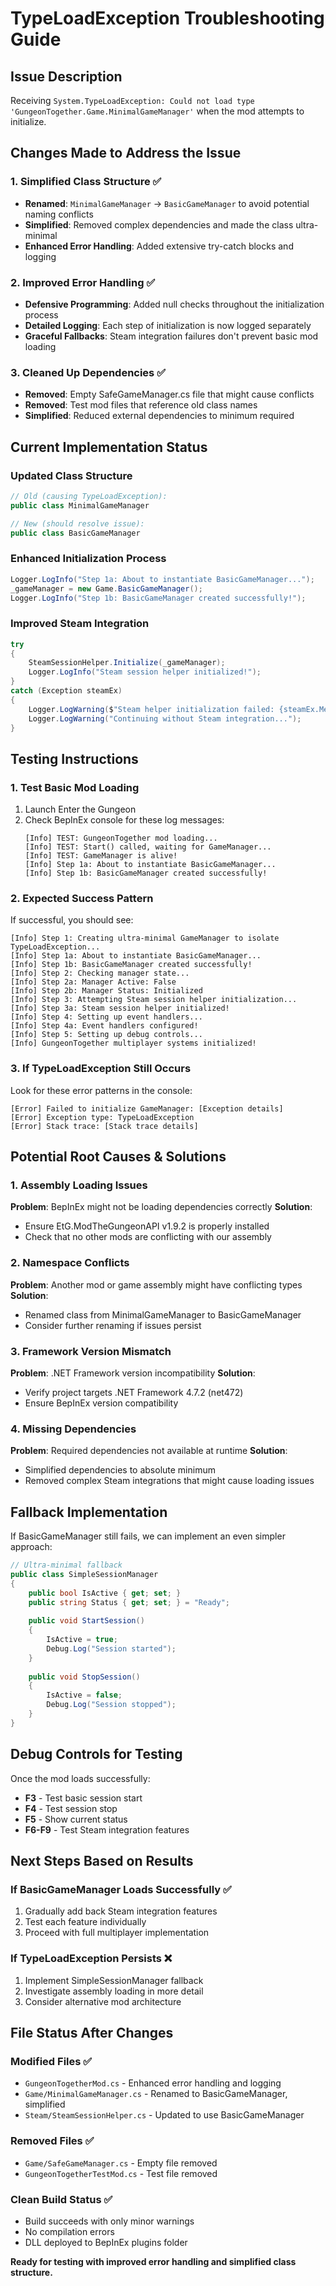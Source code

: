 # TypeLoadException Troubleshooting Guide

## Issue Description
Receiving `System.TypeLoadException: Could not load type 'GungeonTogether.Game.MinimalGameManager'` when the mod attempts to initialize.

## Changes Made to Address the Issue

### 1. Simplified Class Structure ✅
- **Renamed**: `MinimalGameManager` → `BasicGameManager` to avoid potential naming conflicts
- **Simplified**: Removed complex dependencies and made the class ultra-minimal
- **Enhanced Error Handling**: Added extensive try-catch blocks and logging

### 2. Improved Error Handling ✅
- **Defensive Programming**: Added null checks throughout the initialization process
- **Detailed Logging**: Each step of initialization is now logged separately
- **Graceful Fallbacks**: Steam integration failures don't prevent basic mod loading

### 3. Cleaned Up Dependencies ✅
- **Removed**: Empty SafeGameManager.cs file that might cause conflicts
- **Removed**: Test mod files that reference old class names
- **Simplified**: Reduced external dependencies to minimum required

## Current Implementation Status

### Updated Class Structure
```csharp
// Old (causing TypeLoadException):
public class MinimalGameManager

// New (should resolve issue):
public class BasicGameManager
```

### Enhanced Initialization Process
```csharp
Logger.LogInfo("Step 1a: About to instantiate BasicGameManager...");
_gameManager = new Game.BasicGameManager();
Logger.LogInfo("Step 1b: BasicGameManager created successfully!");
```

### Improved Steam Integration
```csharp
try
{
    SteamSessionHelper.Initialize(_gameManager);
    Logger.LogInfo("Steam session helper initialized!");
}
catch (Exception steamEx)
{
    Logger.LogWarning($"Steam helper initialization failed: {steamEx.Message}");
    Logger.LogWarning("Continuing without Steam integration...");
}
```

## Testing Instructions

### 1. Test Basic Mod Loading
1. Launch Enter the Gungeon
2. Check BepInEx console for these log messages:
   ```
   [Info] TEST: GungeonTogether mod loading...
   [Info] TEST: Start() called, waiting for GameManager...
   [Info] TEST: GameManager is alive!
   [Info] Step 1a: About to instantiate BasicGameManager...
   [Info] Step 1b: BasicGameManager created successfully!
   ```

### 2. Expected Success Pattern
If successful, you should see:
```
[Info] Step 1: Creating ultra-minimal GameManager to isolate TypeLoadException...
[Info] Step 1a: About to instantiate BasicGameManager...
[Info] Step 1b: BasicGameManager created successfully!
[Info] Step 2: Checking manager state...
[Info] Step 2a: Manager Active: False
[Info] Step 2b: Manager Status: Initialized
[Info] Step 3: Attempting Steam session helper initialization...
[Info] Step 3a: Steam session helper initialized!
[Info] Step 4: Setting up event handlers...
[Info] Step 4a: Event handlers configured!
[Info] Step 5: Setting up debug controls...
[Info] GungeonTogether multiplayer systems initialized!
```

### 3. If TypeLoadException Still Occurs
Look for these error patterns in the console:
```
[Error] Failed to initialize GameManager: [Exception details]
[Error] Exception type: TypeLoadException
[Error] Stack trace: [Stack trace details]
```

## Potential Root Causes & Solutions

### 1. Assembly Loading Issues
**Problem**: BepInEx might not be loading dependencies correctly
**Solution**: 
- Ensure EtG.ModTheGungeonAPI v1.9.2 is properly installed
- Check that no other mods are conflicting with our assembly

### 2. Namespace Conflicts
**Problem**: Another mod or game assembly might have conflicting types
**Solution**: 
- Renamed class from MinimalGameManager to BasicGameManager
- Consider further renaming if issues persist

### 3. Framework Version Mismatch
**Problem**: .NET Framework version incompatibility
**Solution**:
- Verify project targets .NET Framework 4.7.2 (net472)
- Ensure BepInEx version compatibility

### 4. Missing Dependencies
**Problem**: Required dependencies not available at runtime
**Solution**:
- Simplified dependencies to absolute minimum
- Removed complex Steam integrations that might cause loading issues

## Fallback Implementation

If BasicGameManager still fails, we can implement an even simpler approach:

```csharp
// Ultra-minimal fallback
public class SimpleSessionManager
{
    public bool IsActive { get; set; }
    public string Status { get; set; } = "Ready";
    
    public void StartSession() 
    {
        IsActive = true;
        Debug.Log("Session started");
    }
    
    public void StopSession() 
    {
        IsActive = false;
        Debug.Log("Session stopped");
    }
}
```

## Debug Controls for Testing

Once the mod loads successfully:
- **F3** - Test basic session start
- **F4** - Test session stop  
- **F5** - Show current status
- **F6-F9** - Test Steam integration features

## Next Steps Based on Results

### If BasicGameManager Loads Successfully ✅
1. Gradually add back Steam integration features
2. Test each feature individually
3. Proceed with full multiplayer implementation

### If TypeLoadException Persists ❌
1. Implement SimpleSessionManager fallback
2. Investigate assembly loading in more detail
3. Consider alternative mod architecture

## File Status After Changes

### Modified Files ✅
- `GungeonTogetherMod.cs` - Enhanced error handling and logging
- `Game/MinimalGameManager.cs` - Renamed to BasicGameManager, simplified
- `Steam/SteamSessionHelper.cs` - Updated to use BasicGameManager

### Removed Files ✅
- `Game/SafeGameManager.cs` - Empty file removed
- `GungeonTogetherTestMod.cs` - Test file removed

### Clean Build Status ✅
- Build succeeds with only minor warnings
- No compilation errors
- DLL deployed to BepInEx plugins folder

**Ready for testing with improved error handling and simplified class structure.**
